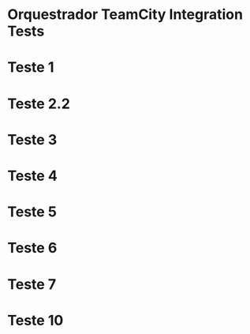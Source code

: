 # Orquestrador TeamCity Integration Tests
# Teste 1
# Teste 2.2
# Teste 3
# Teste 4
# Teste 5
# Teste 6
# Teste 7
# Teste 10
